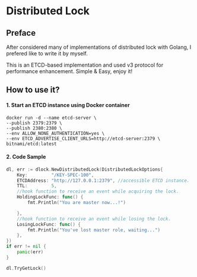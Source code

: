# Distributed Lock

## Preface
After considered many of implementations of distributed lock with Golang, I prefered like to write it by myself. 

This is an ETCD-based implementation and used v3 protocol for performance enhancement. Simple & Easy, enjoy it!

## How to use it?

#### 1. Start an ETCD instance using Docker container
```shell
docker run -d --name etcd-server \
--publish 2379:2379 \
--publish 2380:2380 \
--env ALLOW_NONE_AUTHENTICATION=yes \
--env ETCD_ADVERTISE_CLIENT_URLS=http://etcd-server:2379 \
bitnami/etcd:latest
```

#### 2. Code Sample
```go
dl, err := dlock.NewDistributedLock(DistributedLockOptions{
    Key:         "/KEY-SPEC-100",
    ETCDAddress: "http://127.0.0.1:2379", //accessible ETCD instance.
    TTL:         5,
    //hook function to receive an event while acquiring the lock.
    HoldingLockFunc: func() {
        fmt.Println("You are master now...!")

    },
    //hook function to receive an event while losing the lock.
    LosingLockFunc: func() {
        fmt.Println("You've lost master role, waiting...")
    },
})
if err != nil {
    panic(err)
}

dl.TryGetLock()
```